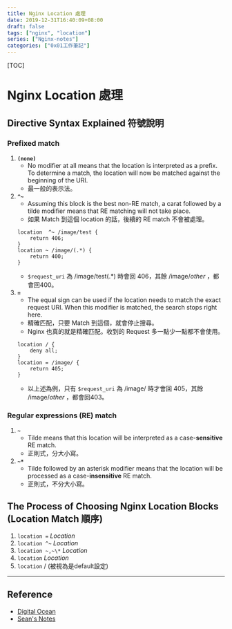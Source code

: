 ```yaml
---
title: Nginx Location 處理
date: 2019-12-31T16:40:09+08:00
draft: false
tags: ["nginx", "location"]
series: ["Nginx-notes"]
categories: ["0x01工作筆記"]
---
```

[TOC]
# Nginx Location 處理
## Directive Syntax Explained 符號說明
### Prefixed match
1. **`(none)`** 
   - No modifier at all means that the location is interpreted as a prefix. To determine a match, the location will now be matched against the beginning of the URI.
   - 最一般的表示法。
2. **`^~`**
   - Assuming this block is the best non-RE match, a carat followed by a tilde modifier means that RE matching will not take place. 
   - 如果 Match 到這個 location 的話，後續的 RE match 不會被處理。
    ```nginx
    location  ^~ /image/test {
        return 406;
    }
    location ~ /image/(.*) {
        return 400;
    }
    ```
   - `$request_uri` 為 /image/test(.\*) 時會回 406，其餘 /image/*other* ，都會回400。
3. **`=`**
   - The equal sign can be used if the location needs to match the exact request URI. When this modifier is matched, the search stops right here.
   - 精確匹配，只要 Match 到這個，就會停止搜尋。
   - Nginx 也真的就是精確匹配。收到的 Request 多一點少一點都不會使用。
    ```nginx
    location / {
        deny all;
    }
    location = /image/ {
        return 405;
    }
    ```
   - 以上述為例，只有 `$request_uri` 為 /image/ 時才會回 405，其餘 /image/*other* ，都會回403。
  
### Regular expressions (RE) match
1. **`~`** 
   - Tilde means that this location will be interpreted as a case-**sensitive** RE match.
   - 正則式，分大小寫。
2. **`~*`** 
   - Tilde followed by an asterisk modifier means that the location will be processed as a case-**insensitive** RE match.
   - 正則式，不分大小寫。

## The Process of Choosing Nginx Location Blocks (Location Match 順序)
1. `location =` *Location*
2. `location ^~` *Location*
3. `location ~,~\*` *Location*
4. `location` *Location*
5. `location` / \(被視為是default設定\)

---
## Reference
- [Digital Ocean](https://www.digitalocean.com/community/tutorials/understanding-nginx-server-and-location-block-selection-algorithms "Digital Ocean")
- [Sean's Notes](http://seanlook.com/2015/05/17/nginx-location-rewrite/ "Sean's Notes")